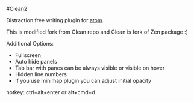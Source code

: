 #Clean2

Distraction free writing plugin for [atom](http://atom.io).

This is modified fork from Clean repo and Clean is fork of Zen package :)

Additional Options:

* Fullscreen
* Auto hide panels
* Tab bar with panes can be always visible or visible on hover
* Hidden line numbers
* If you use minimap plugin you can adjust initial opacity

hotkey: ctrl+alt+enter or alt+cmd+d

